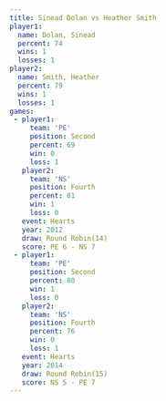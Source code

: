 ```yaml
---
title: Sinead Dolan vs Heather Smith
player1:              
  name: Dolan, Sinead 
  percent: 74         
  wins: 1             
  losses: 1           
player2:              
  name: Smith, Heather
  percent: 79         
  wins: 1             
  losses: 1           
games:
 - player1:          
     team: 'PE'      
     position: Second
     percent: 69     
     win: 0          
     loss: 1         
   player2:          
     team: 'NS'      
     position: Fourth
     percent: 81     
     win: 1          
     loss: 0         
   event: Hearts        
   year: 2012           
   draw: Round Robin(14)
   score: PE 6 - NS 7   
 - player1:          
     team: 'PE'      
     position: Second
     percent: 80     
     win: 1          
     loss: 0         
   player2:          
     team: 'NS'      
     position: Fourth
     percent: 76     
     win: 0          
     loss: 1         
   event: Hearts        
   year: 2014           
   draw: Round Robin(15)
   score: NS 5 - PE 7   
---
```

